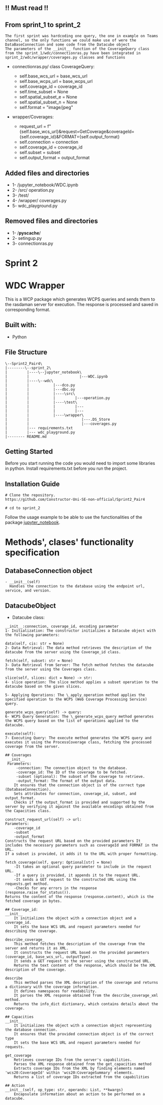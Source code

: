## !! Must read !!

## From sprint_1 to sprint_2

    The first sprint was hardcoding one query, the one in example on Teams channel, so the only functions we could make use of were the DataBaseConnection and some code from the Datacube object
    The parameters of the __init__ function of the CoverageQuery class from the sprint_1/wdc/connectionras.py have been integrated in sprint_2/wdc/wrapper/coverages.py classes and functions

- connectionras.py/ class CoverageQuery:

  - self.base_wcs_url = base_wcs_url
  - self.base_wcps_url = base_wcps_url
  - self.coverage_id = coverage_id
  - self.time_subset = None
  - self.spatial_subset_e = None
  - self.spatial_subset_n = None
  - self.format = "image/jpeg"

- wrapper/Coverages:
  - request_url = f"{self.base_wcs_url}&request=GetCoverage&coverageId={self.coverage_id}&FORMAT={self.output_format}
  - self.connection = connection
  - self.coverage_id = coverage_id
  - self.subset = subset
  - self.output_format = output_format

## Added files and directories

- 1- /jupyter_notebook/WDC.ipynb
- 2- /src/ operation.py
- 3- /test/
- 4- /wrapper/ coverages.py
- 5- wdc_playground.py

## Removed files and directories

- 1- /**pyscache**/
- 2- setingup.py
- 3- connectionras.py

# Sprint 2

# WDC Wrapper

This is a WCP package which generates WCPS queries and sends them to the rasdaman server for execution.
The response is processed and saved in corresponding format.

## Built with:

- Python

## File Structure

```
\--Sprint2_Pair4\
|--------\--sprint_2\
|         |----\--jupyter_notebook\
|         |                       |---WDC.ipynb
|         |----\--wdc\
|         |           |---dco.py
|         |           |---dbc.oy
|         |           |----\src\
|         |           |         |---operation.py
|         |           |----\test\
|         |           |         |---
|         |           |         |---
|         |           |----\wrapper\
|         |                        |---.DS_Store
|         |                        |---coverages.py
|         |--- requirements.txt
|         |--- wdc_playground.py
|-------- README.md
```

## Getting Started

Before you start running the code you would need to import some libraries in python. Install requirements.txt before you run the project.

## Installation Guide

    # Clone the repository.
    https://github.com/Constructor-Uni-SE-non-official/Sprint2_Pair4

    # cd to sprint_2

Follow the usage example to be able to use the functionalities of the package [jupyter_notebook][1].

[1]: https://github.com/Constructor-Uni-SE-non-official/Sprint2_Pair4/blob/main/sprint_2/jupyter_notebook/WDC.ipynb "jupyter_notebook"

# Methods', clases' functionality specification

## DatabaseConnection object

```
- __init__(self)
  Handles the connection to the database using the endpoint url, service, and version.
```

## DatacubeObject

- Datacube class:

```
__init__:connection, coverage_id, encoding parameter
1- Initialization: The constructor initializes a Datacube object with the following parameters:

data(self, cis: str = None)
2- Data Retrieval: The data method retrieves the description of the datacube from the server using the Coverage_id class.

fetch(self, subset: str = None)
3- Data Retrieval from Server: The fetch method fetches the datacube from the server using the Coverages class.

slice(self, slices: dict = None) -> str:
4- slice operation: The slice method applies a subset operation to the datacube based on the given slices.

5- Applying Operations: The \_apply_operation method applies the specified operation to the WCPS (Web Coverage Processing Service) query.

generate_wcps_query(self) -> query:
6- WCPS Query Generation: The \_generate_wcps_query method generates the WCPS query based on the list of operations applied to the datacube.

execute(self):
7- Executing Query: The execute method generates the WCPS query and executes it using the ProcessCoverage class, fetching the processed coverage from the server.
```

```
## Coverages
 __init__
 Parameters:
     -connection: The connection object to the database.
     -coverage_id: The ID of the coverage to be fetched.
     -subset (optional): The subset of the coverage to retrieve.
     -output_format: The format of the output data.
    It ensures that the connection object is of the correct type (DatabaseConnection).
    Sets attributes for connection, coverage_id, subset, and output_format.
    Checks if the output_format is provided and supported by the server by verifying it against the available encodings obtained from the Capacities class.

construct_request_url(self) -> url:
Parameters:
    -coverage_id
    -subset
    -output_format
Constructs the request URL based on the provided parameters It includes the necessary parameters such as coverageId and FORMAT in the URL.
If a subset is provided, it adds it to the URL with proper formatting.

fetch_coverage(self, query: Optional[str] = None)
    -It takes an optional query parameter to include in the request URL.
    -If a query is provided, it appends it to the request URL.
    -It sends a GET request to the constructed URL using the requests.get method.
    -Checks for any errors in the response (response.raise_for_status()).
Returns the content of the response (response.content), which is the fetched coverage in bytes.

## Coverage_id:
__init__
    It initializes the object with a connection object and a coverage_id.
    It sets the base WCS URL and request parameters needed for describing the coverage.

describe_coverage_
    This method fetches the description of the coverage from the server and returns it as XML.
    It constructs the request URL based on the provided parameters (coverage_id, base_wcs_url, outputType).
    It sends a GET request to the server using the constructed URL.
    Returns the text content of the response, which should be the XML description of the coverage.

describe
    This method parses the XML description of the coverage and returns a dictionary with the coverage information.
    It defines namespaces for readability.
    It parses the XML response obtained from the describe_coverage_xml method.
    Returns the info_dict dictionary, which contains details about the coverage.

## Capacities
__init__
    It initializes the object with a connection object representing the database connection.
    It ensures that the provided connection object is of the correct type
    It sets the base WCS URL and request parameters needed for requests.

get_coverage
    Retrieves coverage IDs from the server's capabilities.
    Parses the XML response obtained from the get_capacities method
    Extracts coverage IDs from the XML by finding elements named 'wcs20:CoverageId' within 'wcs20:CoverageSummary' elements.
    Returns a list of coverage IDs extracted from the capabilities

## Action
__init__(self, op_type: str, operands: List, **kwargs)
    Encapsulate information about an action to be performed on a datacube.
```
